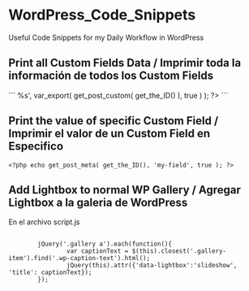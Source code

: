 # WordPress_Code_Snippets
Useful Code Snippets for my Daily Workflow in WordPress
<h2>Print all Custom Fields Data / Imprimir toda la información de todos los Custom Fields</h2>
```
<?php printf( '<pre>%s</pre>', var_export( get_post_custom( get_the_ID() ), true ) ); ?>
```


<h2>Print the value of specific Custom Field / Imprimir el valor de un Custom Field en Especifico</h2>

```
<?php echo get_post_meta( get_the_ID(), 'my-field', true ); ?>
```

<h2>Add Lightbox to normal WP Gallery / Agregar Lightbox a la galeria de WordPress</h2>
<p>En el archivo script.js</p>

```
              
        jQuery('.gallery a').each(function(){
                var captionText = $(this).closest('.gallery-item').find('.wp-caption-text').html();
                jQuery(this).attr({'data-lightbox':'slideshow', 'title': captionText});
        });
```